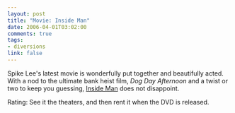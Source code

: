```yaml
--- 
layout: post
title: "Movie: Inside Man"
date: 2006-04-01T03:02:00
comments: true
tags:
- diversions
link: false
---
```

Spike Lee's latest movie is wonderfully put together and beautifully acted. With a nod to the ultimate bank heist film, _Dog Day Afternoon_ and a twist or two to keep you guessing, <a href="http://imdb.com/title/tt0454848/" title="Inside Man">Inside Man</a> does not disappoint.

Rating: See it the theaters, and then rent it when the DVD is released.
